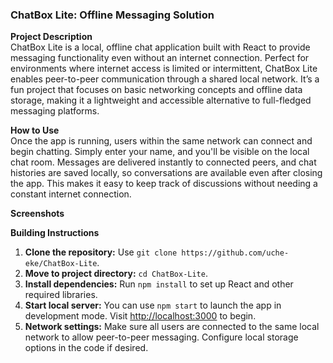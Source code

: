 ###  **ChatBox Lite: Offline Messaging Solution**

**Project Description**  
ChatBox Lite is a local, offline chat application built with React to provide messaging functionality even without an internet connection. Perfect for environments where internet access is limited or intermittent, ChatBox Lite enables peer-to-peer communication through a shared local network. It’s a fun project that focuses on basic networking concepts and offline data storage, making it a lightweight and accessible alternative to full-fledged messaging platforms.

**How to Use**  
Once the app is running, users within the same network can connect and begin chatting. Simply enter your name, and you'll be visible on the local chat room. Messages are delivered instantly to connected peers, and chat histories are saved locally, so conversations are available even after closing the app. This makes it easy to keep track of discussions without needing a constant internet connection.

**Screenshots** 




**Building Instructions**  
1. **Clone the repository:** Use `git clone https://github.com/uche-eke/ChatBox-Lite`.
2. **Move to project directory:** `cd ChatBox-Lite`.
3. **Install dependencies:** Run `npm install` to set up React and other required libraries.
4. **Start local server:** You can use `npm start` to launch the app in development mode. Visit [http://localhost:3000](http://localhost:3000) to begin.
5. **Network settings:** Make sure all users are connected to the same local network to allow peer-to-peer messaging. Configure local storage options in the code if desired.

